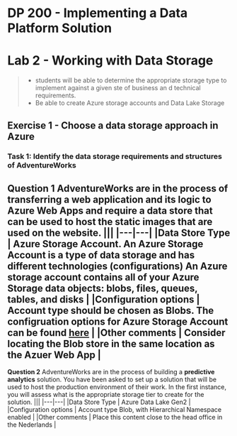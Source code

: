 # DP 200 - Implementing a Data Platform Solution
# Lab 2 - Working with Data Storage

> - students will be able to determine the appropriate storage type to implement against a given ste of business an d technical requirements.
> - Be able to create Azure storage accounts and Data Lake Storage

## Exercise 1 - Choose a data storage approach in Azure
### Task 1: Identify the data storage requirements and structures of AdventureWorks

**Question 1**
AdventureWorks are in the process of transferring a web application and its logic to Azure Web Apps and require a **data store that can be used to host the static images** that are used on the website.
|||
|---|---|
|Data Store Type | Azure Storage Account. An Azure Storage Account is a type of data storage and has different technologies (configurations) An Azure storage account contains all of your **Azure Storage data objects: blobs, files, queues, tables, and disks** |
|Configuration options | Account type should be chosen as **Blobs**. The configruation options for Azure Storage Account can be found [here](https://docs.microsoft.com/en-us/azure/storage/common/storage-introduction#blob-storage) |
|Other comments	| Consider locating the Blob store in the same location as the Azuer Web App |
---
**Question 2**
AdventureWorks are in the process of building a **predictive analytics** solution. You have been asked to set up a solution that will be used to host the production environment of their work. In the first instance, you will assess what is the appropriate storage tier to create for the solution.
|||
|---|---|
|Data Store Type | Azure Data Lake Gen2 |
|Configuration options | Account type Blob, with Hierarchical Namespace enabled |
|Other comments	| Place this content close to the head office in the Nederlands |